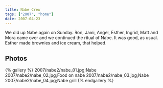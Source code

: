 ```yaml
---
title: Nabe Crew
tags: ["2007", "home"]
date: 2007-04-23
---
```

We did up Nabe again on Sunday.  Ron, Jami, Angel, Esther, Ingrid, Matt and Mora came over and we continued the ritual of Nabe.  It was good, as usual.  Esther made brownies and ice cream, that helped.

## Photos 

{% gallery %} 
2007/nabe2/nabe_01.jpg;Nabe
2007/nabe2/nabe_02.jpg;Food on nabe
2007/nabe2/nabe_03.jpg;Nabe
2007/nabe2/nabe_04.jpg;Nabe grill
{% endgallery %}
